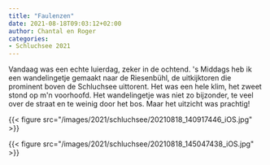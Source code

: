 ```yaml
---
title: "Faulenzen"
date: 2021-08-18T09:03:12+02:00
author: Chantal en Roger
categories:
- Schluchsee 2021
---
```


Vandaag was een echte luierdag, zeker in de ochtend. 's Middags heb ik een wandelingetje gemaakt naar de Riesenbühl, de uitkijktoren die prominent boven de Schluchsee uittorent. Het was een hele klim, het zweet stond op m'n voorhoofd. Het wandelingetje was niet zo bijzonder, te veel over de straat en te weinig door het bos. Maar het uitzicht was prachtig!

{{< figure src="/images/2021/schluchsee/20210818_140917446_iOS.jpg" >}}

{{< figure src="/images/2021/schluchsee/20210818_145047438_iOS.jpg" >}}